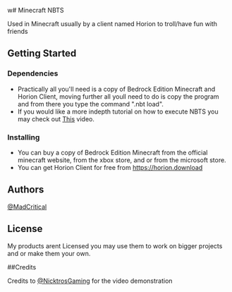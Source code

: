 w# Minecraft NBTS

Used in Minecraft usually by a client named Horion to troll/have fun with friends

## Getting Started

### Dependencies

* Practically all you'll need is a copy of Bedrock Edition Minecraft and Horion Client, moving further all youll need to do is copy the program and from there you type the command ".nbt load".
* If you would like a more indepth tutorial on how to execute NBTS you may check out [This](https://www.youtube.com/watch?v=Pmmgo2buKAM) video.

### Installing

* You can buy a copy of Bedrock Edition Minecraft from the official minecraft website, from the xbox store, and or from the microsoft store.
* You can get Horion Client for free from https://horion.download

## Authors
 
[@MadCritical](http://discordapp.com/users/727676706319499280)

## License

My products arent Licensed you may use them to work on bigger projects and or make them your own.

##Credits

Credits to [@NicktrosGaming](https://www.youtube.com/@NicktrosGaming) for the video demonstration
